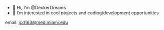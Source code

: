 - 👋 Hi, I’m @DeckerDreams
- 👀 I’m interested in cool ptojects and coding/development opportunities

email: jcd163@med.miami.edu


<!---
DeckerDreams/DeckerDreams is a ✨ special ✨ repository because its `README.md` (this file) appears on your GitHub profile.
You can click the Preview link to take a look at your changes.
--->
